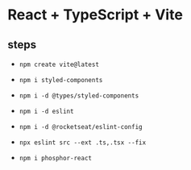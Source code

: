 # React + TypeScript + Vite

## steps

- `npm create vite@latest`

- `npm i styled-components`

- `npm i -d @types/styled-components`

- `npm i -d eslint`

- `npm i -d @rocketseat/eslint-config`

- `npx eslint src --ext .ts,.tsx --fix`

- `npm i phosphor-react`
